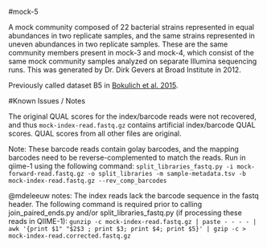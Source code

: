 #mock-5

A mock community composed of 22 bacterial strains represented in equal abundances in two replicate samples, and the same strains represented in uneven abundances in two replicate samples. These are the same community members present in mock-3 and mock-4, which consist of the same mock community samples analyzed on separate Illumina sequencing runs. This was generated by Dr. Dirk Gevers at Broad Institute in 2012.

Previously called dataset B5 in [Bokulich et al. 2015](https://dx.doi.org/10.7287/peerj.preprints.934v2).

#Known Issues / Notes

The original QUAL scores for the index/barcode reads were not recovered, and thus ``mock-index-read.fastq.gz`` contains artificial index/barcode QUAL scores. QUAL scores from all other files are original.

Note:
These barcode reads contain golay barcodes, and the mapping barcodes need to be reverse-complemented to match the reads. Run in qiime-1 using the following command:
``split_libraries_fastq.py -i mock-forward-read.fastq.gz -o split_libraries -m sample-metadata.tsv -b mock-index-read.fastq.gz --rev_comp_barcodes``

@mdeleeuw notes: The index reads lack the barcode sequence in the fastq header. The following command is required prior to calling join_paired_ends.py and/or split_libraries_fastq.py (if processing these reads in QIIME-1):
``gunzip -c mock-index-read.fastq.gz | paste - - - - | awk '{print $1" "$2$3 ; print $3; print $4; print $5}' | gzip -c > mock-index-read.corrected.fastq.gz``

